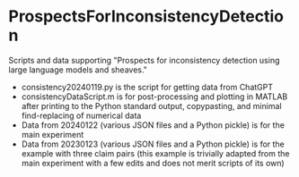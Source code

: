 # ProspectsForInconsistencyDetection
Scripts and data supporting "Prospects for inconsistency detection using large language models and sheaves."

* consistency20240119.py is the script for getting data from ChatGPT
* consistencyDataScript.m is for post-processing and plotting in MATLAB after printing to the Python standard output, copypasting, and minimal find-replacing of numerical data
* Data from 20240122 (various JSON files and a Python pickle) is for the main experiment
* Data from 20230123 (various JSON files and a Python pickle) is for the example with three claim pairs (this example is trivially adapted from the main experiment with a few edits and does not merit scripts of its own)
